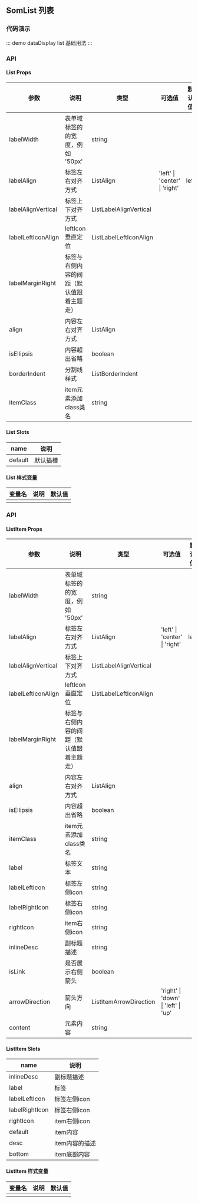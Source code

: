 ## SomList 列表

### 代码演示

::: demo dataDisplay list
基础用法
:::

### API

#### List Props
| 参数               | 说明                                     | 类型                   | 可选值                        | 默认值 |
| ------------------ | ---------------------------------------- | ---------------------- | ----------------------------- | ------ |
| labelWidth         | 表单域标签的的宽度，例如 '50px'          | string                 |                               |        |
| labelAlign         | 标签左右对齐方式                         | ListAlign              | 'left' \| 'center' \| 'right' | left   |
| labelAlignVertical | 标签上下对齐方式                         | ListLabelAlignVertical |                               |        |
| labelLeftIconAlign | leftIcon垂直定位                         | ListLabelLeftIconAlign |                               |        |
| labelMarginRight   | 标签与右侧内容的间距（默认值跟着主题走） |                        |                               |        |
| align              | 内容左右对齐方式                         | ListAlign              |                               |        |
| isEllipsis         | 内容超出省略                             | boolean                |                               |        |
| borderIndent       | 分割线样式                               | ListBorderIndent       |                               |        |
| itemClass          | item元素添加class类名                    | string                 |                               |        |


#### List Slots
| name    | 说明     |
| ------- | -------- |
| default | 默认插槽 |


#### List 样式变量
| 变量名 | 说明 | 默认值 |
| ------ | ---- | ------ |
|        |      |        |


### API

#### ListItem Props
| 参数               | 说明                                     | 类型                   | 可选值                              | 默认值 |
| ------------------ | ---------------------------------------- | ---------------------- | ----------------------------------- | ------ |
| labelWidth         | 表单域标签的的宽度，例如 '50px'          | string                 |                                     |        |
| labelAlign         | 标签左右对齐方式                         | ListAlign              | 'left' \| 'center' \| 'right'       | left   |
| labelAlignVertical | 标签上下对齐方式                         | ListLabelAlignVertical |                                     |        |
| labelLeftIconAlign | leftIcon垂直定位                         | ListLabelLeftIconAlign |                                     |        |
| labelMarginRight   | 标签与右侧内容的间距（默认值跟着主题走） |                        |                                     |        |
| align              | 内容左右对齐方式                         | ListAlign              |                                     |        |
| isEllipsis         | 内容超出省略                             | boolean                |                                     |        |
| itemClass          | item元素添加class类名                    | string                 |                                     |        |
| label              | 标签文本                                 | string                 |                                     |        |
| labelLeftIcon      | 标签左侧icon                             | string                 |                                     |        |
| labelRightIcon     | 标签右侧icon                             | string                 |                                     |        |
| rightIcon          | item右侧icon                             | string                 |                                     |        |
| inlineDesc         | 副标题描述                               | string                 |                                     |        |
| isLink             | 是否展示右侧箭头                         | boolean                |                                     |        |
| arrowDirection     | 箭头方向                                 | ListItemArrowDirection | 'right' \| 'down' \| 'left' \| 'up' |        |
| content            | 元素内容                                 | string                 |                                     |        |




#### ListItem Slots
| name           | 说明           |
| -------------- | -------------- |
| inlineDesc     | 副标题描述     |
| label          | 标签           |
| labelLeftIcon  | 标签左侧icon   |
| labelRightIcon | 标签右侧icon   |
| rightIcon      | item右侧icon   |
| default        | item内容       |
| desc           | item内容的描述 |
| bottom         | item底部内容   |


#### ListItem 样式变量
| 变量名 | 说明 | 默认值 |
| ------ | ---- | ------ |
|        |      |        |